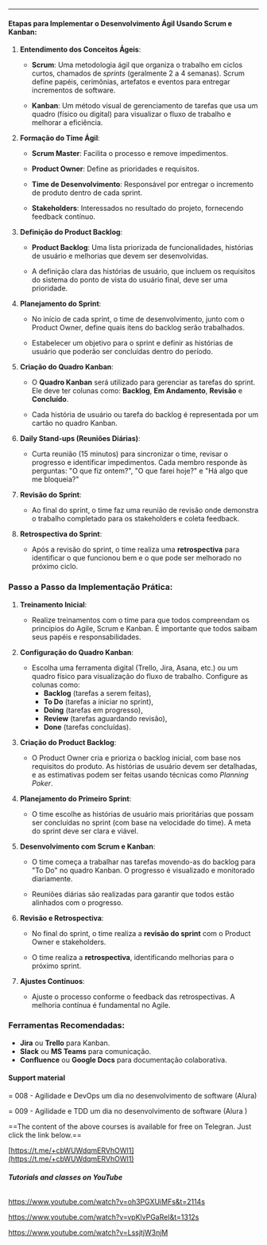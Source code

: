 ___
#### Etapas para Implementar o Desenvolvimento Ágil Usando Scrum e Kanban:

1. **Entendimento dos Conceitos Ágeis**:
    
    - **Scrum**: Uma metodologia ágil que organiza o trabalho em ciclos curtos, chamados de _sprints_ (geralmente 2 a 4 semanas). Scrum define papéis, cerimônias, artefatos e eventos para entregar incrementos de software.
    
    - **Kanban**: Um método visual de gerenciamento de tarefas que usa um quadro (físico ou digital) para visualizar o fluxo de trabalho e melhorar a eficiência.
    
2. **Formação do Time Ágil**:
    
    - **Scrum Master**: Facilita o processo e remove impedimentos.
    
    - **Product Owner**: Define as prioridades e requisitos.
    
    - **Time de Desenvolvimento**: Responsável por entregar o incremento de produto dentro de cada sprint.
    
    - **Stakeholders**: Interessados no resultado do projeto, fornecendo feedback contínuo.
    
3. **Definição do Product Backlog**:
    
    - **Product Backlog**: Uma lista priorizada de funcionalidades, histórias de usuário e melhorias que devem ser desenvolvidas.
    
    - A definição clara das histórias de usuário, que incluem os requisitos do sistema do ponto de vista do usuário final, deve ser uma prioridade.
    
4. **Planejamento do Sprint**:
    
    - No início de cada sprint, o time de desenvolvimento, junto com o Product Owner, define quais itens do backlog serão trabalhados.
    
    - Estabelecer um objetivo para o sprint e definir as histórias de usuário que poderão ser concluídas dentro do período.
    
5. **Criação do Quadro Kanban**:
    
    - O **Quadro Kanban** será utilizado para gerenciar as tarefas do sprint. Ele deve ter colunas como: **Backlog**, **Em Andamento**, **Revisão** e **Concluído**.
    
    - Cada história de usuário ou tarefa do backlog é representada por um cartão no quadro Kanban.
    
6. **Daily Stand-ups (Reuniões Diárias)**:
    
    - Curta reunião (15 minutos) para sincronizar o time, revisar o progresso e identificar impedimentos. Cada membro responde às perguntas: "O que fiz ontem?", "O que farei hoje?" e "Há algo que me bloqueia?"
    
7. **Revisão do Sprint**:
    
    - Ao final do sprint, o time faz uma reunião de revisão onde demonstra o trabalho completado para os stakeholders e coleta feedback.
    
8. **Retrospectiva do Sprint**:
    
    - Após a revisão do sprint, o time realiza uma **retrospectiva** para identificar o que funcionou bem e o que pode ser melhorado no próximo ciclo.

### Passo a Passo da Implementação Prática:

1. **Treinamento Inicial**:
    
    - Realize treinamentos com o time para que todos compreendam os princípios do Agile, Scrum e Kanban. É importante que todos saibam seus papéis e responsabilidades.
    
2. **Configuração do Quadro Kanban**:
    
    - Escolha uma ferramenta digital (Trello, Jira, Asana, etc.) ou um quadro físico para visualização do fluxo de trabalho. Configure as colunas como:
        - **Backlog** (tarefas a serem feitas),
        - **To Do** (tarefas a iniciar no sprint),
        - **Doing** (tarefas em progresso),
        - **Review** (tarefas aguardando revisão),
        - **Done** (tarefas concluídas).
        
3. **Criação do Product Backlog**:
    
    - O Product Owner cria e prioriza o backlog inicial, com base nos requisitos do produto. As histórias de usuário devem ser detalhadas, e as estimativas podem ser feitas usando técnicas como _Planning Poker_.
    
4. **Planejamento do Primeiro Sprint**:
    
    - O time escolhe as histórias de usuário mais prioritárias que possam ser concluídas no sprint (com base na velocidade do time). A meta do sprint deve ser clara e viável.
    
5. **Desenvolvimento com Scrum e Kanban**:
    
    - O time começa a trabalhar nas tarefas movendo-as do backlog para "To Do" no quadro Kanban. O progresso é visualizado e monitorado diariamente.
    
    - Reuniões diárias são realizadas para garantir que todos estão alinhados com o progresso.
    
6. **Revisão e Retrospectiva**:
    
    - No final do sprint, o time realiza a **revisão do sprint** com o Product Owner e stakeholders.
    
    - O time realiza a **retrospectiva**, identificando melhorias para o próximo sprint.
    
7. **Ajustes Contínuos**:
    
    - Ajuste o processo conforme o feedback das retrospectivas. A melhoria contínua é fundamental no Agile.

### Ferramentas Recomendadas:

- **Jira** ou **Trello** para Kanban.
- **Slack** ou **MS Teams** para comunicação.
- **Confluence** ou **Google Docs** para documentação colaborativa.

#### **Support material**

= 008 - Agilidade e DevOps um dia no desenvolvimento de software (Alura)

= 009 - Agilidade e TDD um dia no desenvolvimento de software (Alura )

==The content of the above courses is available for free on Telegran. Just click the link below.==

[https://t.me/+cbWUWdqmERVhOWI1](https://t.me/+cbWUWdqmERVhOWI1)

###### **Tutorials and classes on YouTube**

https://www.youtube.com/watch?v=oh3PGXUiMFs&t=2114s

https://www.youtube.com/watch?v=vpKlvPGaReI&t=1312s

https://www.youtube.com/watch?v=LssjtjW3njM